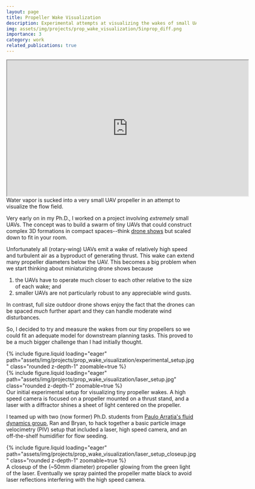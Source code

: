 ```yaml
---
layout: page
title: Propeller Wake Visualization
description: Experimental attempts at visualizing the wakes of small UAV propellers.  
img: assets/img/projects/prop_wake_visualization/5inprop_diff.png
importance: 3
category: work
related_publications: true
---
```


<iframe style="display: block; margin: auto;" src="https://drive.google.com/file/d/1bVmLU7y2LIrQjiZZ-Qtv6k995YNnwOHZ/preview?autoplay=1&mute=1" width="640" height="360" frameborder="1" allow="autoplay"></iframe>
<div class="caption">
    Water vapor is sucked into a very small UAV propeller in an attempt to visualize the flow field. 
</div>

Very early on in my Ph.D., I worked on a project involving *extremely* small UAVs. The concept was to build a swarm of tiny UAVs that could construct complex 3D formations in compact spaces--think [drone shows](https://www.youtube.com/watch?v=hNcMDoBmhGA) but scaled down to fit in your room. 

Unfortunately all (rotary-wing) UAVs emit a wake of relatively high speed and turbulent air as a byproduct of generating thrust. This wake can extend many propeller diameters below the UAV. This becomes a big problem when we start thinking about miniaturizing drone shows because

1. the UAVs have to operate much closer to each other relative to the size of each wake; and 
2. smaller UAVs are not particularly robust to any appreciable wind gusts.

In contrast, full size outdoor drone shows enjoy the fact that the drones can be spaced *much* further apart and they can handle moderate wind disturbances. 

So, I decided to try and measure the wakes from our tiny propellers so we could fit an adequate model for downstream planning tasks. This proved to be a much bigger challenge than I had initially thought. 

<!-- <div class="row justify-content-sm-center">
  <div class="col-sm mt-3 mt-md-0">
    {% include figure.liquid path="assets/img/projects/prop_wake_visualization/experimental_setup.jpg" title="" class="rounded z-depth-1" %}
  </div>
  <div class="col-sm mt-3 mt-md-0">
    {% include figure.liquid path="assets/img/projects/prop_wake_visualization/laser_setup.jpg" title="" class="rounded z-depth-1" %}
  </div>
</div> -->
<div class="row mt-3">
    <div class="col-sm mt-3 mt-md-0">
        {% include figure.liquid loading="eager" path="assets/img/projects/prop_wake_visualization/experimental_setup.jpg" class="rounded z-depth-1" zoomable=true %}
    </div>
    <div class="col-sm mt-3 mt-md-0">
        {% include figure.liquid loading="eager" path="assets/img/projects/prop_wake_visualization/laser_setup.jpg" class="rounded z-depth-1" zoomable=true %}
    </div>
</div>
<div class="caption">
    Our initial experimental setup for visualizing tiny propeller wakes. A high speed camera is focused on a propeller mounted on a thrust stand, and a laser with a diffractor shines a sheet of light centered on the propeller. 
</div>

I teamed up with two (now former) Ph.D. students from [Paulo Arratia's fluid dynamics group](https://arratia.seas.upenn.edu/), Ran and Bryan, to hack together a basic particle image velocimetry (PIV) setup that included a laser, high speed camera, and an off-the-shelf humidifier for flow seeding. 

<div class="row justify-content-sm-center">
  <div class="col-sm mt-3 mt-md-0">
        {% include figure.liquid loading="eager" path="assets/img/projects/prop_wake_visualization/laser_setup_closeup.jpg" class="rounded z-depth-1" zoomable=true %}
    </div>
</div>
<div class="caption">
    A closeup of the (~50mm diameter) propeller glowing from the green light of the laser. Eventually we spray painted the propeller matte black to avoid laser reflections interfering with the high speed camera. 
</div>

